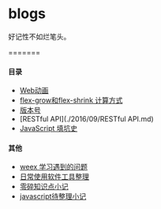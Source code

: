 # blogs

好记性不如烂笔头。

=======

#### 目录

- [Web动画](./2016/08/web-animate.md)
- [flex-grow和flex-shrink 计算方式](https://lanria990.github.io/blogs/2016/css/demo/flex.html)
- [版本号](./2016/08/version-number.md)
- [RESTful API](./2016/09/RESTful API.md)
- [JavaScript 填坑史](http://damonare.github.io/2016/09/05/javascript%E5%A1%AB%E5%9D%91%E5%8F%B2/)



#### 其他

- [weex 学习遇到的问题](./qa/weex.md)
- [日常使用软件工具整理](./other/tool.md)
- [零碎知识点小记](./other/tips.md)
- [javascript待整理小记](./other/javascript-tips.md)